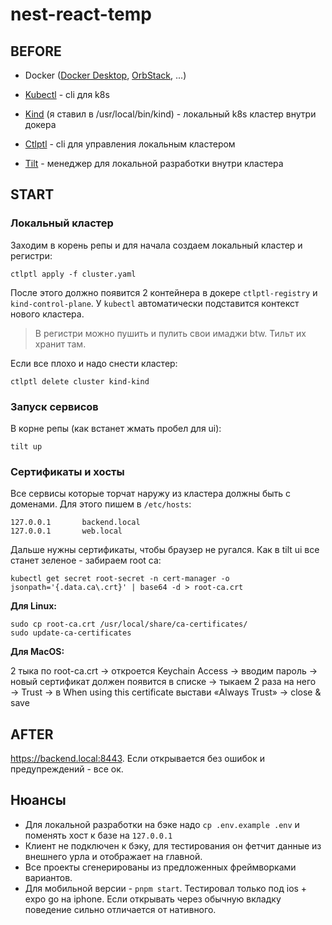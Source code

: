 # nest-react-temp

## BEFORE

- Docker ([Docker Desktop](https://www.docker.com/products/docker-desktop/), [OrbStack](https://orbstack.dev/download), ...)

- [Kubectl](https://kubernetes.io/ru/docs/tasks/tools/install-kubectl/) - cli для k8s

- [Kind](https://kind.sigs.k8s.io/docs/user/quick-start) (я ставил в /usr/local/bin/kind) - локальный k8s кластер внутри докера

- [Сtlptl](https://github.com/tilt-dev/ctlptl?tab=readme-ov-file#how-do-i-install-it) - cli для управления локальным кластером

- [Tilt](https://docs.tilt.dev/install.html) - менеджер для локальной разработки внутри кластера

## START

### Локальный кластер
Заходим в корень репы и для начала создаем локальный кластер и регистри:
```shell
ctlptl apply -f cluster.yaml
```

После этого должно появится 2 контейнера в докере `ctlptl-registry` и `kind-control-plane`. У `kubectl` автоматически подставится контекст нового кластера.

> В регистри можно пушить и пулить свои имаджи btw. Тильт их хранит там.

Если все плохо и надо снести кластер:
```shell
ctlptl delete cluster kind-kind
```

### Запуск сервисов

В корне репы (как встанет жмать пробел для ui):
```shell
tilt up
```

### Сертификаты и хосты

Все сервисы которые торчат наружу из кластера должны быть с доменами. Для этого пишем в `/etc/hosts`:
```
127.0.0.1       backend.local
127.0.0.1       web.local
```

Дальше нужны сертификаты, чтобы браузер не ругался. Как в tilt ui все станет зеленое - забираем root ca:
```shell
kubectl get secret root-secret -n cert-manager -o jsonpath='{.data.ca\.crt}' | base64 -d > root-ca.crt
```

**Для Linux:**
```
sudo cp root-ca.crt /usr/local/share/ca-certificates/
sudo update-ca-certificates
```

**Для MacOS:**

2 тыка по root-ca.crt → откроется Keychain Access → вводим пароль → новый сертификат должен появится в списке → тыкаем 2 раза на него → Trust → в When using this certificate выстави «Always Trust» → close & save

## AFTER

https://backend.local:8443. Если открывается без ошибок и предупреждений - все ок.

## Нюансы

- Для локальной разработки на бэке надо `cp .env.example .env` и поменять хост к базе на `127.0.0.1`
- Клиент не подключен к бэку, для тестирования он фетчит данные из внешнего урла и отображает на главной.
- Все проекты сгенерированы из предложенных фреймворками вариантов.
- Для мобильной версии - `pnpm start`. Тестировал только под ios + expo go на iphone. Если открывать через обычную вкладку поведение сильно отличается от нативного.

